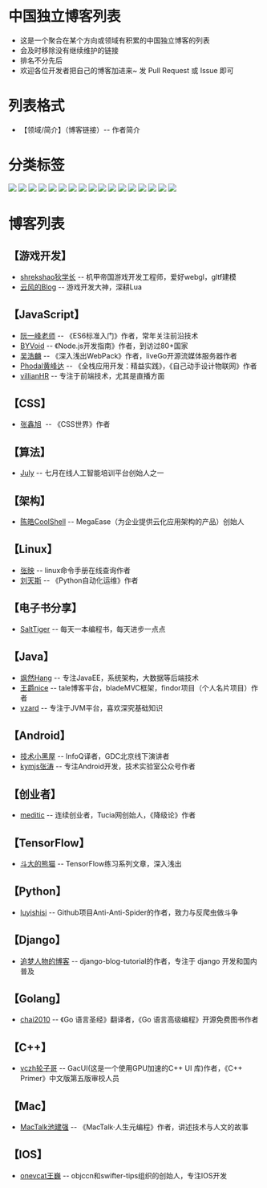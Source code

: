 # 中国独立博客列表
- 这是一个聚合在某个方向或领域有积累的中国独立博客的列表
- 会及时移除没有继续维护的链接
- 排名不分先后
- 欢迎各位开发者把自己的博客加进来~ 发 Pull Request 或 Issue 即可 

# 列表格式
- 【领域/简介】（博客链接）-- 作者简介

# 分类标签
[![](https://img.shields.io/badge/%E6%B8%B8%E6%88%8F%E5%BC%80%E5%8F%91--green.svg)](#游戏开发)
[![](https://img.shields.io/badge/JavaScript--brightgreen.svg)](#javascript)
[![](https://img.shields.io/badge/CSS--yellowgreen.svg)](#css)
[![](https://img.shields.io/badge/%E7%AE%97%E6%B3%95--yellow.svg)](#算法)
[![](https://img.shields.io/badge/%E6%9E%B6%E6%9E%84--orange.svg)](#架构)
[![](https://img.shields.io/badge/Linux--red.svg)](#linux)
[![](https://img.shields.io/badge/%E7%94%B5%E5%AD%90%E4%B9%A6--lightgrey.svg)](#电子书分享)
[![](https://img.shields.io/badge/Java--blue.svg)](#java)
[![](https://img.shields.io/badge/Android--brightgreen.svg)](#android)
[![](https://img.shields.io/badge/%E5%88%9B%E4%B8%9A%E8%80%85--green.svg)](#创业者)
[![](https://img.shields.io/badge/Tensorflow--yellowgreen.svg)](#tensorflow)
[![](https://img.shields.io/badge/Python--yellow.svg)](#python)
[![](https://img.shields.io/badge/Django--orange.svg)](#django)
[![](https://img.shields.io/badge/Golang--red.svg)](#golang)
[![](https://img.shields.io/badge/C%2B%2B--lightgrey.svg)](#c)
[![](https://img.shields.io/badge/Mac--blue.svg)](#mac)
[![](https://img.shields.io/badge/IOS--brightgreen.svg)](#ios)

# 博客列表
## 【游戏开发】
- [shrekshao狄学长](http://shrekshao.github.io/) -- 机甲帝国游戏开发工程师，爱好webgl，gltf建模
- [云风的Blog](https://blog.codingnow.com/) -- 游戏开发大神，深耕Lua
## 【JavaScript】
- [阮一峰老师](http://www.ruanyifeng.com/home.html) -- 《ES6标准入门》作者，常年关注前沿技术
- [BYVoid](https://www.byvoid.com/) -- 《Node.js开发指南》作者，到访过80+国家
- [吴浩麟](http://wuhaolin.cn/) -- 《深入浅出WebPack》作者，liveGo开源流媒体服务器作者
- [Phodal黄峰达](https://www.phodal.com/) -- 《全栈应用开发：精益实践》，《自己动手设计物联网》作者
- [villianHR](https://www.villainhr.com/) -- 专注于前端技术，尤其是直播方面
## 【CSS】
- [张鑫旭](http://www.zhangxinxu.com/)  -- 《CSS世界》作者
## 【算法】
- [July](http://blog.csdn.net/v_JULY_v) -- 七月在线人工智能培训平台创始人之一
## 【架构】
- [陈皓CoolShell](https://coolshell.cn/) -- MegaEase（为企业提供云化应用架构的产品）创始人
## 【Linux】
- [张映](http://blog.51yip.com/) -- linux命令手册在线查询作者
- [刘天斯](https://www.liuts.com/) -- 《Python自动化运维》作者
## 【电子书分享】
- [SaltTiger](https://salttiger.com/) -- 每天一本编程书，每天进步一点点
## 【Java】
- [飒然Hang](http://www.rowkey.me/) -- 专注JavaEE，系统架构，大数据等后端技术
- [王爵nice](https://blog.biezhi.me/) -- tale博客平台，bladeMVC框架，findor项目（个人名片项目）作者
- [vzard](https://vzardlloo.github.io/) -- 专注于JVM平台，喜欢深究基础知识
## 【Android】
- [技术小黑屋](https://droidyue.com/) -- InfoQ译者，GDC北京线下演讲者
- [kymjs张涛](https://kymjs.com/) -- 专注Android开发，技术实验室公众号作者
## 【创业者】
- [meditic](http://meditic.com/category/all) -- 连续创业者，Tucia网创始人，《降级论》作者
## 【TensorFlow】
- [斗大的熊猫](http://blog.topspeedsnail.com/) -- TensorFlow练习系列文章，深入浅出
## 【Python】
- [luyishisi](https://www.urlteam.org/) -- Github项目Anti-Anti-Spider的作者，致力与反爬虫做斗争
## 【Django】
- [追梦人物的博客](https://www.zmrenwu.com/) -- django-blog-tutorial的作者，专注于 django 开发和国内普及
## 【Golang】
- [chai2010](https://chai2010.cn/) -- 《Go 语言圣经》翻译者，《Go 语言高级编程》开源免费图书作者
## 【C++】
- [vczh轮子哥](http://www.cppblog.com/vczh) -- GacUI(这是一个使用GPU加速的C++ UI 库)作者，《C++ Primer》中文版第五版审校人员
## 【Mac】
- [MacTalk池建强](http://macshuo.com/) -- 《MacTalk·人生元编程》作者，讲述技术与人文的故事
## 【IOS】
- [onevcat王巍](https://onevcat.com/) -- objccn和swifter-tips组织的创始人，专注IOS开发
